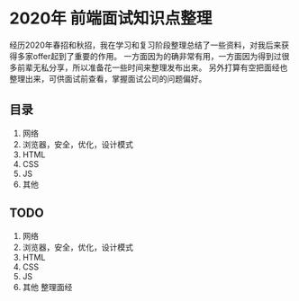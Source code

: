 
# 2020年 前端面试知识点整理
经历2020年春招和秋招，我在学习和复习阶段整理总结了一些资料，对我后来获得多家offer起到了重要的作用。
一方面因为的确非常有用，一方面因为得到过很多前辈无私分享，所以准备花一些时间来整理发布出来。
另外打算有空把面经也整理出来，可供面试前查看，掌握面试公司的问题偏好。

## 目录
1. 网络
2. 浏览器，安全，优化，设计模式
3. HTML
4. CSS
5. JS
6. 其他

## TODO
1. 网络
2. 浏览器，安全，优化，设计模式
3. HTML
4. CSS
5. JS
6. 其他
整理面经
